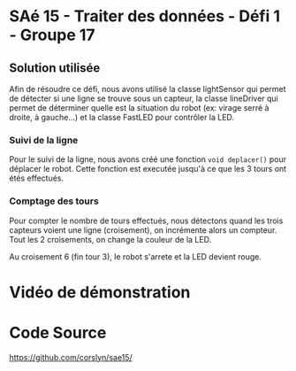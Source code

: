 # SAé 15 - Traiter des données - Défi 1 - Groupe 17

## Solution utilisée

Afin de résoudre ce défi, nous avons utilisé la classe lightSensor qui permet de détecter si une ligne se trouve sous un capteur, la classe lineDriver qui permet de déterminer quelle est la situation du robot (ex: virage serré à droite, à gauche...) et la classe FastLED pour contrôler la LED.

### Suivi de la ligne

Pour le suivi de la ligne, nous avons créé une fonction `void deplacer()` pour déplacer le robot. Cette fonction est executée jusqu'à ce que les 3 tours ont étés effectués.

### Comptage des tours

Pour compter le nombre de tours effectués, nous détectons quand les trois capteurs voient une ligne (croisement), on incrémente alors un compteur. Tout les 2 croisements, on change la couleur de la LED.

Au croisement 6 (fin tour 3), le robot s'arrete et la LED devient rouge. 

# Vidéo de démonstration

# Code Source

https://github.com/corslyn/sae15/


